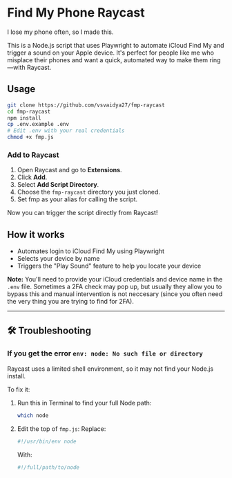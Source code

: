# Find My Phone Raycast

I lose my phone often, so I made this.

This is a Node.js script that uses Playwright to automate iCloud Find My and trigger a sound on your Apple device. It's perfect for people like me who misplace their phones and want a quick, automated way to make them ring—with Raycast.

## Usage

```sh
git clone https://github.com/vsvaidya27/fmp-raycast
cd fmp-raycast
npm install
cp .env.example .env
# Edit .env with your real credentials
chmod +x fmp.js
```

### Add to Raycast

1. Open Raycast and go to **Extensions**.
2. Click **Add**.
3. Select **Add Script Directory**.
4. Choose the `fmp-raycast` directory you just cloned.
5. Set fmp as your alias for calling the script.

Now you can trigger the script directly from Raycast!

## How it works

- Automates login to iCloud Find My using Playwright
- Selects your device by name
- Triggers the "Play Sound" feature to help you locate your device

**Note:** You'll need to provide your iCloud credentials and device name in the `.env` file. Sometimes a 2FA check may pop up, but usually they allow you to bypass this and manual intervention is not neccesary (since you often need the very thing you are trying to find for 2FA).

---

## 🛠 Troubleshooting

### If you get the error `env: node: No such file or directory`

Raycast uses a limited shell environment, so it may not find your Node.js install.

To fix it:

1. Run this in Terminal to find your full Node path:
   ```bash
   which node
   ```
2. Edit the top of `fmp.js`:
   Replace:
   ```sh
   #!/usr/bin/env node
   ```
   With:
   ```sh
   #!/full/path/to/node
   ```
